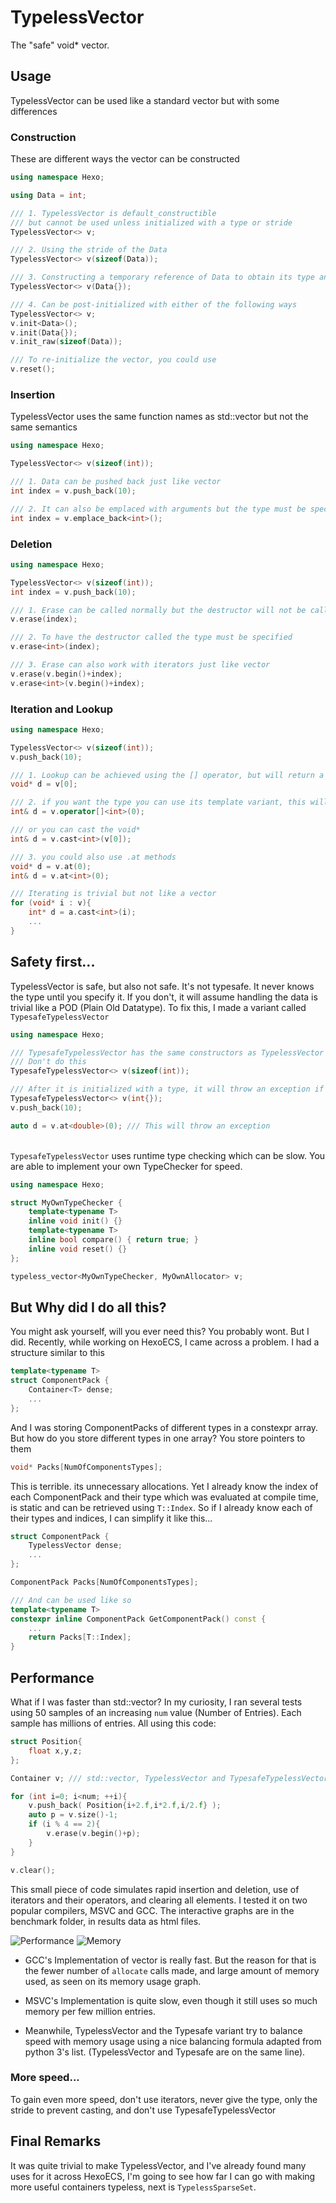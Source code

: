# TypelessVector
The "safe" void* vector.



## Usage
TypelessVector can be used like a standard vector but with some differences

### Construction
These are different ways the vector can be constructed
```c++
using namespace Hexo;

using Data = int;

/// 1. TypelessVector is default_constructible
/// but cannot be used unless initialized with a type or stride
TypelessVector<> v;

/// 2. Using the stride of the Data
TypelessVector<> v(sizeof(Data));

/// 3. Constructing a temporary reference of Data to obtain its type and stride
TypelessVector<> v(Data{});

/// 4. Can be post-initialized with either of the following ways
TypelessVector<> v;
v.init<Data>();
v.init(Data{});
v.init_raw(sizeof(Data));

/// To re-initialize the vector, you could use
v.reset();

```


### Insertion
TypelessVector uses the same function names as std::vector but not the same semantics
```c++
using namespace Hexo;

TypelessVector<> v(sizeof(int));

/// 1. Data can be pushed back just like vector
int index = v.push_back(10);

/// 2. It can also be emplaced with arguments but the type must be specified so the constructor can be called
int index = v.emplace_back<int>();

```



### Deletion
```c++
using namespace Hexo;

TypelessVector<> v(sizeof(int));
int index = v.push_back(10);

/// 1. Erase can be called normally but the destructor will not be called
v.erase(index);

/// 2. To have the destructor called the type must be specified
v.erase<int>(index);

/// 3. Erase can also work with iterators just like vector
v.erase(v.begin()+index);
v.erase<int>(v.begin()+index);

```



### Iteration and Lookup
```c++
using namespace Hexo;

TypelessVector<> v(sizeof(int));
v.push_back(10);

/// 1. Lookup can be achieved using the [] operator, but will return a void* and will return null if nothing is found
void* d = v[0];

/// 2. if you want the type you can use its template variant, this will return a refernce and throw and exception if nothing is found
int& d = v.operator[]<int>(0);

/// or you can cast the void*
int& d = v.cast<int>(v[0]);

/// 3. you could also use .at methods
void* d = v.at(0);
int& d = v.at<int>(0);

/// Iterating is trivial but not like a vector
for (void* i : v){
	int* d = a.cast<int>(i);
	...
}

```



## Safety first...
TypelessVector is safe, but also not safe. It's not typesafe. It never knows the type until you specify it. If you don't, it will assume handling the data is trivial like a POD (Plain Old Datatype). To fix this, I made a variant called `TypesafeTypelessVector`

```c++
using namespace Hexo;

/// TypesafeTypelessVector has the same constructors as TypelessVector except for the ones where only the stride is given
/// Don't do this
TypesafeTypelessVector<> v(sizeof(int));

/// After it is initialized with a type, it will throw an exception if a different type is ever given
TypesafeTypelessVector<> v(int{});
v.push_back(10);

auto d = v.at<double>(0); /// This will throw an exception

```
\
`TypesafeTypelessVector` uses runtime type checking which can be slow. You are able to implement your own TypeChecker for speed.
```c++
using namespace Hexo;

struct MyOwnTypeChecker {
	template<typename T>
	inline void init() {}
	template<typename T>
	inline bool compare() { return true; }
	inline void reset() {}
};

typeless_vector<MyOwnTypeChecker, MyOwnAllocator> v;

```



## But Why did I do all this?
You might ask yourself, will you ever need this? You probably wont. But I did. Recently, while working on HexoECS, I came across a problem. I had a structure similar to this
```c++
template<typename T>
struct ComponentPack {
	Container<T> dense;
	...
};
```
And I was storing ComponentPacks of different types in a constexpr array. But how do you store different types in one array? You store pointers to them
```c++
void* Packs[NumOfComponentsTypes];
```
This is terrible. its unnecessary allocations. Yet I already know the index of each ComponentPack and their type which was evaluated at compile time, is static and can be retrieved using `T::Index`. So if I already know each of their types and indices, I can simplify it like this...
```c++
struct ComponentPack {
	TypelessVector dense;
	...
};

ComponentPack Packs[NumOfComponentsTypes];

/// And can be used like so
template<typename T>
constexpr inline ComponentPack GetComponentPack() const {
	...
	return Packs[T::Index];
}
```



## Performance
What if I was faster than std::vector? In my curiosity, I ran several tests using 50 samples of an increasing `num` value (Number of Entries). Each sample has millions of entries. All using this code:
```c++
struct Position{
	float x,y,z;
};

Container v; /// std::vector, TypelessVector and TypesafeTypelessVector

for (int i=0; i<num; ++i){
	v.push_back( Position{i+2.f,i*2.f,i/2.f} );
	auto p = v.size()-1;
	if (i % 4 == 2){
		v.erase(v.begin()+p);
	}
}

v.clear();

```
This small piece of code simulates rapid insertion and deletion, use of iterators and their operators, and clearing all elements. I tested it on two popular compilers, MSVC and GCC. The interactive graphs are in the benchmark folder, in results data as html files.

![Performance](/benchmark/results.png "Title")
![Memory](/benchmark/results_Mem.png "Title")

- GCC's Implementation of vector is really fast. But the reason for that is the fewer number of `allocate` calls made, and large amount of memory used, as seen on its memory usage graph.

- MSVC's Implementation is quite slow, even though it still uses so much memory per few million entries.

- Meanwhile, TypelessVector and the Typesafe variant try to balance speed with memory usage using a nice balancing formula adapted from python 3's list. (TypelessVector and Typesafe are on the same line).

### More speed...
To gain even more speed, don't use iterators, never give the type, only the stride to prevent casting, and don't use TypesafeTypelessVector



## Final Remarks
It was quite trivial to make TypelessVector, and I've already found many uses for it across HexoECS, I'm going to see how far I can go with making more useful containers typeless, next is `TypelessSparseSet`.
